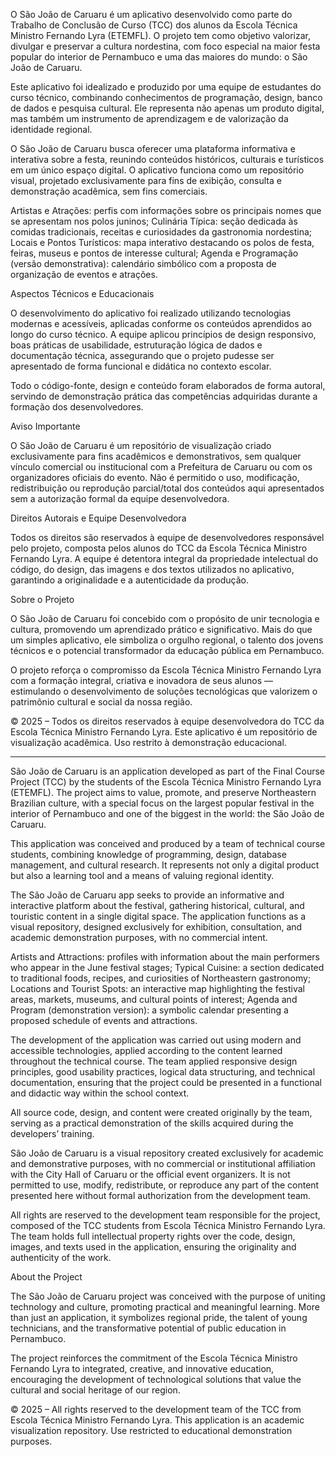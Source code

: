 O São João de Caruaru é um aplicativo desenvolvido como parte do Trabalho de Conclusão de Curso (TCC) dos alunos da Escola Técnica Ministro Fernando Lyra (ETEMFL). O projeto tem como objetivo valorizar, divulgar e preservar a cultura nordestina, com foco especial na maior festa popular do interior de Pernambuco e uma das maiores do mundo: o São João de Caruaru.

Este aplicativo foi idealizado e produzido por uma equipe de estudantes do curso técnico, combinando conhecimentos de programação, design, banco de dados e pesquisa cultural. Ele representa não apenas um produto digital, mas também um instrumento de aprendizagem e de valorização da identidade regional.

O São João de Caruaru busca oferecer uma plataforma informativa e interativa sobre a festa, reunindo conteúdos históricos, culturais e turísticos em um único espaço digital.
O aplicativo funciona como um repositório visual, projetado exclusivamente para fins de exibição, consulta e demonstração acadêmica, sem fins comerciais.

Artistas e Atrações: perfis com informações sobre os principais nomes que se apresentam nos polos juninos;
Culinária Típica: seção dedicada às comidas tradicionais, receitas e curiosidades da gastronomia nordestina;
Locais e Pontos Turísticos: mapa interativo destacando os polos de festa, feiras, museus e pontos de interesse cultural;
Agenda e Programação (versão demonstrativa): calendário simbólico com a proposta de organização de eventos e atrações.

Aspectos Técnicos e Educacionais

O desenvolvimento do aplicativo foi realizado utilizando tecnologias modernas e acessíveis, aplicadas conforme os conteúdos aprendidos ao longo do curso técnico.
A equipe aplicou princípios de design responsivo, boas práticas de usabilidade, estruturação lógica de dados e documentação técnica, assegurando que o projeto pudesse ser apresentado de forma funcional e didática no contexto escolar.

Todo o código-fonte, design e conteúdo foram elaborados de forma autoral, servindo de demonstração prática das competências adquiridas durante a formação dos desenvolvedores.

Aviso Importante

O São João de Caruaru é um repositório de visualização criado exclusivamente para fins acadêmicos e demonstrativos, sem qualquer vínculo comercial ou institucional com a Prefeitura de Caruaru ou com os organizadores oficiais do evento.
Não é permitido o uso, modificação, redistribuição ou reprodução parcial/total dos conteúdos aqui apresentados sem a autorização formal da equipe desenvolvedora.

Direitos Autorais e Equipe Desenvolvedora

Todos os direitos são reservados à equipe de desenvolvedores responsável pelo projeto, composta pelos alunos do TCC da Escola Técnica Ministro Fernando Lyra.
A equipe é detentora integral da propriedade intelectual do código, do design, das imagens e dos textos utilizados no aplicativo, garantindo a originalidade e a autenticidade da produção.

Sobre o Projeto

O São João de Caruaru foi concebido com o propósito de unir tecnologia e cultura, promovendo um aprendizado prático e significativo.
Mais do que um simples aplicativo, ele simboliza o orgulho regional, o talento dos jovens técnicos e o potencial transformador da educação pública em Pernambuco.

O projeto reforça o compromisso da Escola Técnica Ministro Fernando Lyra com a formação integral, criativa e inovadora de seus alunos — estimulando o desenvolvimento de soluções tecnológicas que valorizem o patrimônio cultural e social da nossa região.

© 2025 – Todos os direitos reservados à equipe desenvolvedora do TCC da Escola Técnica Ministro Fernando Lyra.
Este aplicativo é um repositório de visualização acadêmica. Uso restrito à demonstração educacional.


-------------------------------------------------------------------------------------------------------------------------------------------------------------------------------------------------------------------------------------------------------------------------------


São João de Caruaru is an application developed as part of the Final Course Project (TCC) by the students of the Escola Técnica Ministro Fernando Lyra (ETEMFL).
The project aims to value, promote, and preserve Northeastern Brazilian culture, with a special focus on the largest popular festival in the interior of Pernambuco and one of the biggest in the world: the São João de Caruaru.

This application was conceived and produced by a team of technical course students, combining knowledge of programming, design, database management, and cultural research.
It represents not only a digital product but also a learning tool and a means of valuing regional identity.

The São João de Caruaru app seeks to provide an informative and interactive platform about the festival, gathering historical, cultural, and touristic content in a single digital space.
The application functions as a visual repository, designed exclusively for exhibition, consultation, and academic demonstration purposes, with no commercial intent.

Artists and Attractions: profiles with information about the main performers who appear in the June festival stages;
Typical Cuisine: a section dedicated to traditional foods, recipes, and curiosities of Northeastern gastronomy;
Locations and Tourist Spots: an interactive map highlighting the festival areas, markets, museums, and cultural points of interest;
Agenda and Program (demonstration version): a symbolic calendar presenting a proposed schedule of events and attractions.

The development of the application was carried out using modern and accessible technologies, applied according to the content learned throughout the technical course.
The team applied responsive design principles, good usability practices, logical data structuring, and technical documentation, ensuring that the project could be presented in a functional and didactic way within the school context.

All source code, design, and content were created originally by the team, serving as a practical demonstration of the skills acquired during the developers’ training.

São João de Caruaru is a visual repository created exclusively for academic and demonstrative purposes, with no commercial or institutional affiliation with the City Hall of Caruaru or the official event organizers.
It is not permitted to use, modify, redistribute, or reproduce any part of the content presented here without formal authorization from the development team.

All rights are reserved to the development team responsible for the project, composed of the TCC students from Escola Técnica Ministro Fernando Lyra.
The team holds full intellectual property rights over the code, design, images, and texts used in the application, ensuring the originality and authenticity of the work.

About the Project

The São João de Caruaru project was conceived with the purpose of uniting technology and culture, promoting practical and meaningful learning.
More than just an application, it symbolizes regional pride, the talent of young technicians, and the transformative potential of public education in Pernambuco.

The project reinforces the commitment of the Escola Técnica Ministro Fernando Lyra to integrated, creative, and innovative education, encouraging the development of technological solutions that value the cultural and social heritage of our region.

© 2025 – All rights reserved to the development team of the TCC from Escola Técnica Ministro Fernando Lyra.
This application is an academic visualization repository. Use restricted to educational demonstration purposes.
